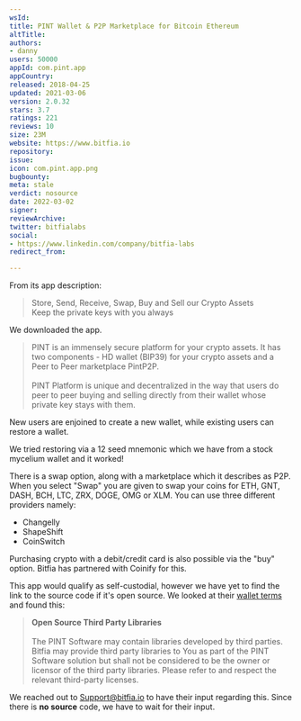 ```yaml
---
wsId: 
title: PINT Wallet & P2P Marketplace for Bitcoin Ethereum
altTitle: 
authors:
- danny
users: 50000
appId: com.pint.app
appCountry: 
released: 2018-04-25
updated: 2021-03-06
version: 2.0.32
stars: 3.7
ratings: 221
reviews: 10
size: 23M
website: https://www.bitfia.io
repository: 
issue: 
icon: com.pint.app.png
bugbounty: 
meta: stale
verdict: nosource
date: 2022-03-02
signer: 
reviewArchive: 
twitter: bitfialabs
social:
- https://www.linkedin.com/company/bitfia-labs
redirect_from: 

---
```


From its app description:

> Store, Send, Receive, Swap, Buy and Sell our Crypto Assets<br>
Keep the private keys with you always

We downloaded the app.

>PINT is an immensely secure platform for your crypto assets. It has two components - HD wallet (BIP39) for your crypto assets and a Peer to Peer marketplace PintP2P.<br><br>
PINT Platform is unique and decentralized in the way that users do peer to peer buying and selling directly from their wallet whose private key stays with them.

New users are enjoined to create a new wallet, while existing users can restore a wallet. 

We tried restoring via a 12 seed mnemonic which we have from a stock mycelium wallet and it worked!

There is a swap option, along with a marketplace which it describes as P2P. When you select "Swap" you are given to swap your coins for ETH, GNT, DASH, BCH, LTC, ZRX, DOGE, OMG or XLM. You can use three different providers namely:

- Changelly
- ShapeShift
- CoinSwitch

Purchasing crypto with a debit/credit card is also possible via the "buy" option. Bitfia has partnered with Coinify for this.

This app would qualify as self-custodial, however we have yet to find the link to the source code if it's open source. We looked at their [wallet terms](https://www.bitfia.io/terms/index.php) and found this:

>**Open Source Third Party Libraries**<br><br>
The PINT Software may contain libraries developed by third parties. Bitfia may provide third party libraries to You as part of the PINT Software solution but shall not be considered to be the owner or licensor of the third party libraries. Please refer to and respect the relevant third-party licenses.

We reached out to Support@bitfia.io to have their input regarding this. Since there is **no source** code, we have to wait for their input.
